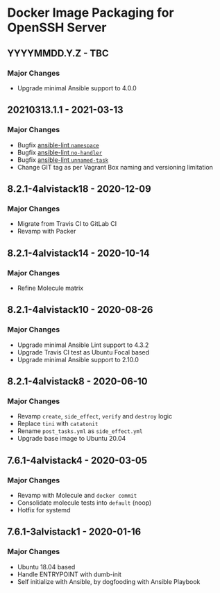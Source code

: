 # Docker Image Packaging for OpenSSH Server

## YYYYMMDD.Y.Z - TBC

### Major Changes

  - Upgrade minimal Ansible support to 4.0.0
## 20210313.1.1 - 2021-03-13

### Major Changes

  - Bugfix [ansible-lint `namespace`](https://github.com/ansible-community/ansible-lint/pull/1451)
  - Bugfix [ansible-lint `no-handler`](https://github.com/ansible-community/ansible-lint/pull/1402)
  - Bugfix [ansible-lint `unnamed-task`](https://github.com/ansible-community/ansible-lint/pull/1413)
  - Change GIT tag as per Vagrant Box naming and versioning limitation

## 8.2.1-4alvistack18 - 2020-12-09

### Major Changes

  - Migrate from Travis CI to GitLab CI
  - Revamp with Packer

## 8.2.1-4alvistack14 - 2020-10-14

### Major Changes

  - Refine Molecule matrix

## 8.2.1-4alvistack10 - 2020-08-26

### Major Changes

  - Upgrade minimal Ansible Lint support to 4.3.2
  - Upgrade Travis CI test as Ubuntu Focal based
  - Upgrade minimal Ansible support to 2.10.0

## 8.2.1-4alvistack8 - 2020-06-10

### Major Changes

  - Revamp `create`, `side_effect`, `verify` and `destroy` logic
  - Replace `tini` with `catatonit`
  - Rename `post_tasks.yml` as `side_effect.yml`
  - Upgrade base image to Ubuntu 20.04

## 7.6.1-4alvistack4 - 2020-03-05

### Major Changes

  - Revamp with Molecule and `docker commit`
  - Consolidate molecule tests into `default` (noop)
  - Hotfix for systemd

## 7.6.1-3alvistack1 - 2020-01-16

### Major Changes

  - Ubuntu 18.04 based
  - Handle ENTRYPOINT with dumb-init
  - Self initialize with Ansible, by dogfooding with Ansible Playbook
